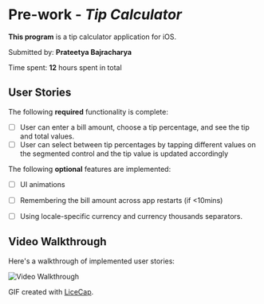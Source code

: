 # Pre-work - *Tip Calculator*

**This program** is a tip calculator application for iOS.

Submitted by: **Prateetya Bajracharya**

Time spent: **12** hours spent in total

## User Stories

The following **required** functionality is complete:

* [ ] User can enter a bill amount, choose a tip percentage, and see the tip and total values.
* [ ] User can select between tip percentages by tapping different values on the segmented control and the tip value is updated accordingly

The following **optional** features are implemented:

* [ ] UI animations
* [ ] Remembering the bill amount across app restarts (if <10mins)
* [ ] Using locale-specific currency and currency thousands separators.


## Video Walkthrough

Here's a walkthrough of implemented user stories:

<img src='http://g.recordit.co/zei4hbLNxg.gif' title='Video Walkthrough' width='' alt='Video Walkthrough' />

GIF created with [LiceCap](http://www.cockos.com/licecap/).

